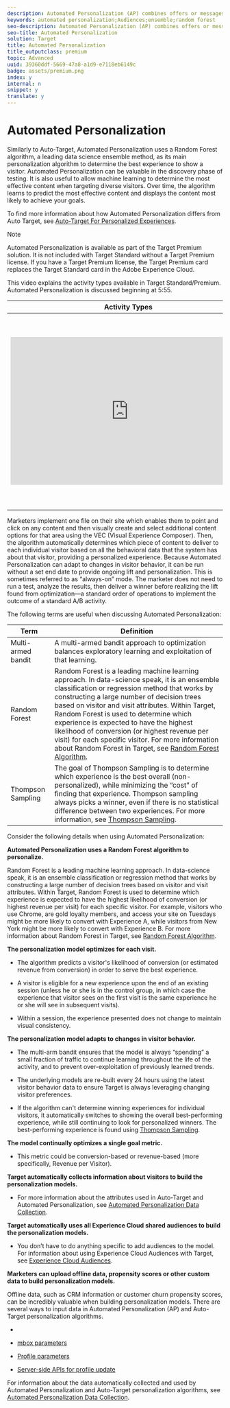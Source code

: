 ```yaml
---
description: Automated Personalization (AP) combines offers or messages, and uses advanced machine learning to match different offer variations to each visitor based on their individual customer profile, in order to personalize content and drive lift.
keywords: automated personalization;Audiences;ensemble;random forest
seo-description: Automated Personalization (AP) combines offers or messages, and uses advanced machine learning to match different offer variations to each visitor based on their individual customer profile, in order to personalize content and drive lift.
seo-title: Automated Personalization
solution: Target
title: Automated Personalization
title_outputclass: premium
topic: Advanced
uuid: 39360ddf-5669-47a8-a1d9-e7118eb6149c
badge: assets/premium.png
index: y
internal: n
snippet: y
translate: y
---
```


# Automated Personalization

Similarly to Auto-Target, Automated Personalization uses a Random Forest algorithm, a leading data science ensemble method, as its main personalization algorithm to determine the best experience to show a visitor. Automated Personalization can be valuable in the discovery phase of testing. It is also useful to allow machine learning to determine the most effective content when targeting diverse visitors. Over time, the algorithm learns to predict the most effective content and displays the content most likely to achieve your goals. 

To find more information about how Automated Personalization differs from Auto Target, see [ Auto-Target For Personalized Experiences](../c_activities/c_auto-target-to-optimize.md#concept_67779E5B7F67427A97D7EA2A6FB919B3). 


>[!NOTE]
>
>Automated Personalization is available as part of the Target Premium solution. It is not included with Target Standard without a Target Premium license. If you have a Target Premium license, the Target Premium card replaces the Target Standard card in the Adobe Experience Cloud.



This video explains the activity types available in Target Standard/Premium. Automated Personalization is discussed beginning at 5:55. 



<table id="table_C56F4BE9B867463380013C584D97DAD2"> 
 <thead> 
  <tr> 
   <th class="entry" colspan="2"> Activity Types </th> 
   <th colname="col3" class="entry"> 9:03 </th> 
  </tr>
 </thead>
 <tbody> 
  <tr> 
   <td colspan="2"> <p> 
     <div width="550" class="video-iframe"> 
      <iframe src="https://www.youtube.com/embed/vtHg1pPFJp8/" frameborder="0" webkitallowfullscreen="true" mozallowfullscreen="true" oallowfullscreen="true" msallowfullscreen="true" allowfullscreen="allowfullscreen" scrolling="no" width="550" height="345">https://www.youtube.com/embed/vtHg1pPFJp8/</iframe>
     </div> </p> </td> 
   <td colname="col3"> <p> 
     <ul id="ul_B17C3EFA4B664415AE0159E418FF45C4"> 
      <li id="li_916224D2105348BE93D60015B2F43D4F">Describe the types of activities included in Adobe Target </li> 
      <li id="li_0FED234A3A054DEAB62C4F58BAB47F7F">Select the appropriate activity type to achieve your goals </li> 
      <li id="li_6C4D1871E45D40118D7D9D4DF81547B5">Describe the three-step guided workflow that applies to all activity types </li> 
     </ul> </p> </td> 
  </tr> 
 </tbody> 
</table>

Marketers implement one file on their site which enables them to point and click on any content and then visually create and select additional content options for that area using the VEC (Visual Experience Composer). Then, the algorithm automatically determines which piece of content to deliver to each individual visitor based on all the behavioral data that the system has about that visitor, providing a personalized experience. Because Automated Personalization can adapt to changes in visitor behavior, it can be run without a set end date to provide ongoing lift and personalization. This is sometimes referred to as “always-on” mode. The marketer does not need to run a test, analyze the results, then deliver a winner before realizing the lift found from optimization—a standard order of operations to implement the outcome of a standard A/B activity. 

The following terms are useful when discussing Automated Personalization: 



|  Term  | Definition  |
|---|---|
|  Multi-armed bandit  | A multi-armed bandit approach to optimization balances exploratory learning and exploitation of that learning.  |
|  Random Forest  |Random Forest is a leading machine learning approach. In data-science speak, it is an ensemble classification or regression method that works by constructing a large number of decision trees based on visitor and visit attributes. Within Target, Random Forest is used to determine which experience is expected to have the highest likelihood of conversion (or highest revenue per visit) for each specific visitor. For more information about Random Forest in Target, see [ Random Forest Algorithm](../c_activities/t_automated_personalization/c_algo_random_forest.md#concept_48F3CDAA16A848D2A84CDCD19DAAE3AA).  |
|  Thompson Sampling  |The goal of Thompson Sampling is to determine which experience is the best overall (non-personalized), while minimizing the “cost” of finding that experience. Thompson sampling always picks a winner, even if there is no statistical difference between two experiences. For more information, see [ Thompson Sampling](https://en.wikipedia.org/wiki/Thompson_sampling).  |

Consider the following details when using Automated Personalization: 

**Automated Personalization uses a Random Forest algorithm to personalize.** 

Random Forest is a leading machine learning approach. In data-science speak, it is an ensemble classification or regression method that works by constructing a large number of decision trees based on visitor and visit attributes. Within Target, Random Forest is used to determine which experience is expected to have the highest likelihood of conversion (or highest revenue per visit) for each specific visitor. For example, visitors who use Chrome, are gold loyalty members, and access your site on Tuesdays might be more likely to convert with Experience A, while visitors from New York might be more likely to convert with Experience B. For more information about Random Forest in Target, see [ Random Forest Algorithm](../c_activities/t_automated_personalization/c_algo_random_forest.md#concept_48F3CDAA16A848D2A84CDCD19DAAE3AA). 

**The personalization model optimizes for each visit.** 


* The algorithm predicts a visitor's likelihood of conversion (or estimated revenue from conversion) in order to serve the best experience. 

* A visitor is eligible for a new experience upon the end of an existing session (unless he or she is in the control group, in which case the experience that visitor sees on the first visit is the same experience he or she will see in subsequent visits). 

* Within a session, the experience presented does not change to maintain visual consistency. 



**The personalization model adapts to changes in visitor behavior.** 


* The multi-arm bandit ensures that the model is always “spending” a small fraction of traffic to continue learning throughout the life of the activity, and to prevent over-exploitation of previously learned trends. 

* The underlying models are re-built every 24 hours using the latest visitor behavior data to ensure Target is always leveraging changing visitor preferences. 

* If the algorithm can't determine winning experiences for individual visitors, it automatically switches to showing the overall best-performing experience, while still continuing to look for personalized winners. The best-performing experience is found using [ Thompson Sampling](https://en.wikipedia.org/wiki/Thompson_sampling). 



**The model continually optimizes a single goal metric.** 


* This metric could be conversion-based or revenue-based (more specifically, Revenue per Visitor). 



**Target automatically collects information about visitors to build the personalization models.** 


* For more information about the attributes used in Auto-Target and Automated Personalization, see [ Automated Personalization Data Collection](../c_activities/t_automated_personalization/r_ap_data.md#reference_255BD3DE7AD04DC9B766E0BC78961058).


**Target automatically uses all Experience Cloud shared audiences to build the personalization models.** 
* You don’t have to do anything specific to add audiences to the model. For information about using Experience Cloud Audiences with Target, see [ Experience Cloud Audiences](../c_integrating_target_with_mac/c_mmp.md#concept_F4863DE4C92D4805AB690B4B3D487969). 



**Marketers can upload offline data, propensity scores or other custom data to build personalization models.** 

Offline data, such as CRM information or customer churn propensity scores, can be incredibly valuable when building personalization models. There are several ways to input data in Automated Personalization (AP) and Auto-Target personalization algorithms. 


* 

* [ mbox parameters](../c_seting_up_target/c_implementing_target/c_methods-to-get-data-into-target.md#concept_0069C0EFB56C4700BB33F2F35C2B9B17) 

* [ Profile parameters](../c_seting_up_target/c_implementing_target/c_methods-to-get-data-into-target.md#concept_0069C0EFB56C4700BB33F2F35C2B9B17) 

* [ Server-side APIs for profile update](../c_seting_up_target/c_implementing_target/c_methods-to-get-data-into-target.md#concept_0069C0EFB56C4700BB33F2F35C2B9B17) 



For information about the data automatically collected and used by Automated Personalization and Auto-Target personalization algorithms, see [ Automated Personalization Data Collection](../c_activities/t_automated_personalization/r_ap_data.md#reference_255BD3DE7AD04DC9B766E0BC78961058). 
